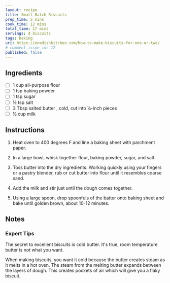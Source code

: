 ```yaml
---
layout: recipe
title: Small Batch Biscuits
prep_time: 5 mins
cook_time: 12 mins
total_time: 17 mins
servings: 4 biscuits
tags: baking
uri: https://onedishkitchen.com/how-to-make-biscuits-for-one-or-two/
# comment_issue_id: 12
published: false
---
```


## Ingredients
- [ ] 1 cup all-purpose flour
- [ ] 1 tsp baking powder
- [ ] 1 tsp sugar
- [ ] ½ tsp salt
- [ ] 3 Tbsp salted butter , cold, cut into ¼-inch pieces
- [ ] ½ cup milk

## Instructions
1. Heat oven to 400 degrees F and line a baking sheet with parchment paper.

2. In a large bowl, whisk together flour, baking powder, sugar, and salt.

3. Toss butter into the dry ingredients. Working quickly using your fingers or a pastry blender, rub or cut butter into flour until it resembles coarse sand.

4. Add the milk and stir just until the dough comes together.

5. Using a large spoon, drop spoonfuls of the batter onto baking sheet and bake until golden brown, about 10-12 minutes.

## Notes
### Expert Tips
The secret to excellent biscuits is cold butter. It's true, room temperature butter is not what you want.

When making biscuits, you want it cold because the butter creates steam as it melts in a hot oven. The steam from the melting butter expands between the layers of dough. This creates pockets of air which will give you a flaky biscuit.